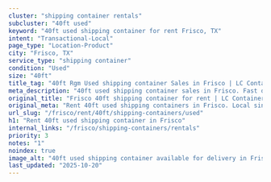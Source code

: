 ```yaml
---
cluster: "shipping container rentals"
subcluster: "40ft used"
keyword: "40ft used shipping container for rent Frisco, TX"
intent: "Transactional-Local"
page_type: "Location-Product"
city: "Frisco, TX"
service_type: "shipping container"
condition: "Used"
size: "40ft"
title_tag: "40ft Rgm Used shipping container Sales in Frisco | LC Container"
meta_description: "40ft used shipping container sales in Frisco. Fast delivery, competitive pricing. Serving shipping containers area. Quote ID: SJQ. Call (214) 524-4168 for your free quote today."
original_title: "Frisco 40ft shipping container for rent | LC Container"
original_meta: "Rent 40ft used shipping containers in Frisco. Local since 2003. Flexible rental terms. Same-week delivery available. Get your free quote — call (214) 524-416..."
url_slug: "/frisco/rent/40ft/shipping-containers/used"
h1: "Rent 40ft used shipping container in Frisco"
internal_links: "/frisco/shipping-containers/rentals"
priority: 3
notes: "1"
noindex: true
image_alt: "40ft used shipping container available for delivery in Frisco"
last_updated: "2025-10-20"
---
```


<!-- TODO: Add unique city/inventory copy, images, and internal links here. -->
